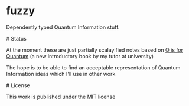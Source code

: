 # fuzzy

Dependently typed Quantum Information stuff.

# Status

At the moment these are just partially scalayified notes based on [Q is for Quantum](https://www.amazon.co.uk/Q-Quantum-Terry-Rudolph/dp/0999063502/) (a new introductory book by my tutor at university)

The hope is to be able to find an acceptable representation of Quantum Information ideas which I'll use in other work

# License

This work is published under the MIT license